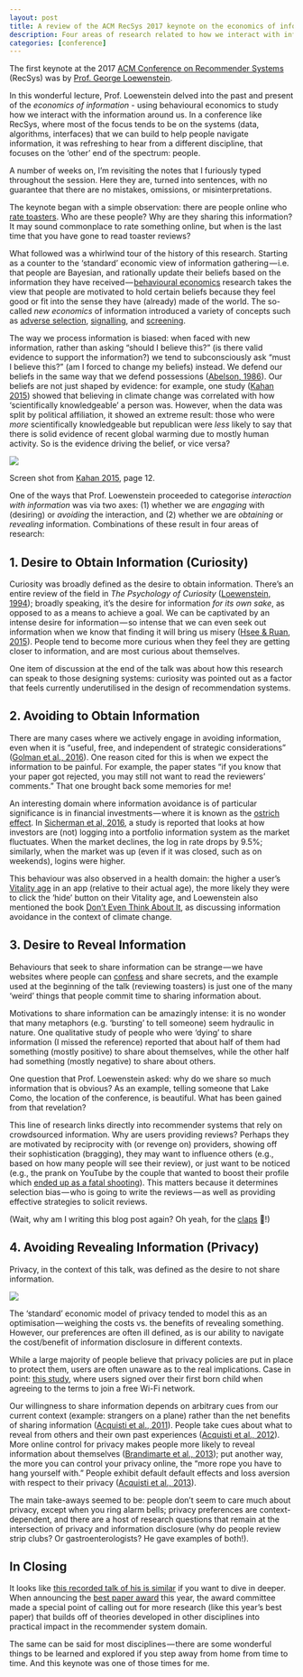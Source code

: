 ```yaml
---
layout: post
title: A review of the ACM RecSys 2017 keynote on the economics of information
description: Four areas of research related to how we interact with information, and how that links to recommender systems.
categories: [conference]
---
```


The first keynote at the 2017 [ACM Conference on Recommender Systems](https://recsys.acm.org/recsys17/keynotes/#content-tab-1-0-tab) (RecSys) was by [Prof. George Loewenstein](https://www.cmu.edu/dietrich/sds/people/faculty/george-loewenstein.html).

In this wonderful lecture, Prof. Loewenstein delved into the past and present of the *economics of information* - using behavioural economics to study how we interact with the information around us. In a conference like RecSys, where most of the focus tends to be on the systems (data, algorithms, interfaces) that we can build to help people navigate information, it was refreshing to hear from a different discipline, that focuses on the ‘other’ end of the spectrum: people.

A number of weeks on, I’m revisiting the notes that I furiously typed throughout the session. Here they are, turned into sentences, with no guarantee that there are no mistakes, omissions, or misinterpretations.

The keynote began with a simple observation: there are people online who [rate toasters](https://www.amazon.co.uk/Toaster/b?ie=UTF8&amp;node=11716951). Who are these people? Why are they sharing this information? It may sound commonplace to rate something online, but when is the last time that you have gone to read toaster reviews?

What followed was a whirlwind tour of the history of this research. Starting as a counter to the ‘standard’ economic view of information gathering — i.e. that people are Bayesian, and rationally update their beliefs based on the information they have received — [behavioural economics](https://en.wikipedia.org/wiki/Behavioral_economics) research takes the view that people are motivated to hold certain beliefs because they feel good or fit into the sense they have (already) made of the world. The so-called *new economics* of information introduced a variety of concepts such as [adverse selection](href="https://en.wikipedia.org/wiki/Adverse_selection), [signalling](https://en.wikipedia.org/wiki/Signalling_%28economics%29), and [screening](https://en.wikipedia.org/wiki/Screening_%28economics%29).

The way we process information is biased: when faced with new information, rather than asking “should I believe this?” (is there valid evidence to support the information?) we tend to subconsciously ask “must I believe this?” (am I forced to change my beliefs) instead. We defend our beliefs in the same way that we defend possessions ([Abelson, 1986](http://onlinelibrary.wiley.com/doi/10.1111/j.1468-5914.1986.tb00078.x/full)). Our beliefs are not just shaped by evidence: for example, one study ([Kahan 2015](https://papers.ssrn.com/sol3/papers.cfm?abstract_id=2459057)) showed that believing in climate change was correlated with how ‘scientifically knowledgeable’ a person was. However, when the data was split by political affiliation, it showed an extreme result: those who were *more* scientifically knowledgeable but republican were *less* likely to say that there is solid evidence of recent global warming due to mostly human activity. So is the evidence driving the belief, or vice versa?

<img data-width="398" data-height="191" src="https://cdn-images-1.medium.com/max/800/1*CE-FzPxS69sOQUbLSKyYdg.png">

Screen shot from [Kahan 2015](https://papers.ssrn.com/sol3/papers.cfm?abstract_id=2459057), page 12.

One of the ways that Prof. Loewenstein proceeded to categorise *interaction with information* was via two axes: (1) whether we are *engaging* with (desiring) or *avoiding* the interaction, and (2) whether we are *obtaining* or *revealing* information. Combinations of these result in four areas of research:

## 1. Desire to Obtain Information (Curiosity)

Curiosity was broadly defined as the desire to obtain information. There’s an entire review of the field in *The Psychology of Curiosity* ([Loewenstein, 1994](https://www.cmu.edu/dietrich/sds/docs/loewenstein/PsychofCuriosity.pdf)); broadly speaking, it’s the desire for information *for its own sake*, as opposed to as a means to achieve a goal. We can be captivated by an intense desire for information — so intense that we can even seek out information when we know that finding it will bring us misery ([Hsee & Ruan, 2015](http://acrwebsite.org/volumes/1019134/volumes/v43/NA-43)). People tend to become more curious when they feel they are getting closer to information, and are most curious about themselves.

One item of discussion at the end of the talk was about how this research can speak to those designing systems: curiosity was pointed out as a factor that feels currently underutilised in the design of recommendation systems.

## 2. Avoiding to Obtain Information

There are many cases where we actively engage in avoiding information, even when it is “useful, free, and independent of strategic considerations” ([Golman et al., 2016](https://papers.ssrn.com/sol3/papers.cfm?abstract_id=2633226)). One reason cited for this is when we expect the information to be painful. For example, the paper states “if you know that your paper got rejected, you may still not want to read the reviewers’ comments.” That one brought back some memories for me!

An interesting domain where information avoidance is of particular significance is in financial investments — where it is known as the [ostrich effect](https://en.wikipedia.org/wiki/Ostrich_effect). In [Sicherman et al, 2016](http://www.cmu.edu/dietrich/sds/docs/loewenstein/FinancialAttention.pdf), a study is reported that looks at how investors are (not) logging into a portfolio information system as the market fluctuates. When the market declines, the log in rate drops by 9.5%; similarly, when the market was up (even if it was closed, such as on weekends), logins were higher.

This behaviour was also observed in a health domain: the higher a user’s [Vitality age](https://www.vitalitygroup.com/insights/what%C2%92s-your-vitality-age/) in an app (relative to their actual age), the more likely they were to click the ‘hide’ button on their Vitality age, and Loewenstein also mentioned the book [Don’t Even Think About It](https://www.amazon.co.uk/Dont-Even-Think-About-Climate/dp/163286102X), as discussing information avoidance in the context of climate change.

## 3. Desire to Reveal Information

Behaviours that seek to share information can be strange — we have websites where people can [confess](http://simplyconfess.com/) and share secrets, and the example used at the beginning of the talk (reviewing toasters) is just one of the many ‘weird’ things that people commit time to sharing information about.

Motivations to share information can be amazingly intense: it is no wonder that many metaphors (e.g. ‘bursting’ to tell someone) seem hydraulic in nature. One qualitative study of people who were ‘dying’ to share information (I missed the reference) reported that about half of them had something (mostly positive) to share about themselves, while the other half had something (mostly negative) to share about others.

One question that Prof. Loewenstein asked: why do we share so much information that is obvious? As an example, telling someone that Lake Como, the location of the conference, is beautiful. What has been gained from that revelation?

This line of research links directly into recommender systems that rely on crowdsourced information. Why are users providing reviews? Perhaps they are motivated by reciprocity with (or revenge on) providers, showing off their sophistication (bragging), they may want to influence others (e.g., based on how many people will see their review), or just want to be noticed (e.g., the prank on YouTube by the couple that wanted to boost their profile which [ended up as a fatal shooting](http://www.telegraph.co.uk/news/2017/06/29/us-woman-shoots-boyfriend-dead-youtube-stunt-boost-online-profile/)). This matters because it determines selection bias — who is going to write the reviews — as well as providing effective strategies to solicit reviews.

(Wait, why am I writing this blog post again? Oh yeah, for the [claps](https://help.medium.com/hc/en-us/articles/115011350967-Claps) 👏!)

## 4. Avoiding Revealing Information (Privacy)

Privacy, in the context of this talk, was defined as the desire to not share information.

<img data-width="398" data-height="191" src="https://cdn-images-1.medium.com/max/600/1*wvkG720g7pIpbtk9nymcPg.jpeg">

The ‘standard’ economic model of privacy tended to model this as an optimisation — weighing the costs vs. the benefits of revealing something. However, our preferences are often ill defined, as is our ability to navigate the cost/benefit of information disclosure in different contexts.

While a large majority of people believe that privacy policies are put in place to protect them, users are often unaware as to the real implications. Case in point: [this study](https://spectrum.ieee.org/tech-talk/telecom/security/-users-sign-over-first-born-for-free-wifi), where users signed over their first born child when agreeing to the terms to join a free Wi-Fi network.

Our willingness to share information depends on arbitrary cues from our current context (example: strangers on a plane) rather than the net benefits of sharing information ([Acquisti et al., 2011](https://www.cmu.edu/dietrich/sds/docs/loewenstein/StrangersPlane.pdf)). People take cues about what to reveal from others and their own past experiences ([Acquisti et al., 2012](http://repository.cmu.edu/heinzworks/342/)). More online control for privacy makes people more likely to reveal information about themselves ([Brandimarte et al., 2013](http://www.heinz.cmu.edu/~acquisti/papers/acquisti-SPPS.pdf)); put another way, the more you can control your privacy online, the “more rope you have to hang yourself with.” People exhibit default default effects and loss aversion with respect to their privacy ([Acquisti et al., 2013](https://www.cmu.edu/dietrich/sds/docs/loewenstein/WhatPrivacyWorth.pdf)).

The main take-aways seemed to be: people don’t seem to care much about privacy, except when you ring alarm bells; privacy preferences are context-dependent, and there are a host of research questions that remain at the intersection of privacy and information disclosure (why do people review strip clubs? Or gastroenterologists? He gave examples of both!).

## In Closing

It looks like [this recorded talk of his is similar](https://www.youtube.com/watch?v=o55GZt_sII4) if you want to dive in deeper. When announcing the [best paper award](https://recsys.acm.org/best-papers/) this year, the award committee made a special point of calling out for more research (like this year’s best paper) that builds off of theories developed in other disciplines into practical impact in the recommender system domain.

The same can be said for most disciplines — there are some wonderful things to be learned and explored if you step away from home from time to time. And this keynote was one of those times for me.